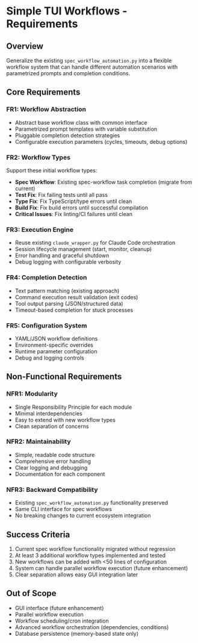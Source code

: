 # Simple TUI Workflows - Requirements

## Overview
Generalize the existing `spec_workflow_automation.py` into a flexible workflow system that can handle different automation scenarios with parametrized prompts and completion conditions.

## Core Requirements

### FR1: Workflow Abstraction
- Abstract base workflow class with common interface
- Parametrized prompt templates with variable substitution
- Pluggable completion detection strategies
- Configurable execution parameters (cycles, timeouts, debug options)

### FR2: Workflow Types
Support these initial workflow types:
- **Spec Workflow**: Existing spec-workflow task completion (migrate from current)
- **Test Fix**: Fix failing tests until all pass
- **Type Fix**: Fix TypeScript/type errors until clean
- **Build Fix**: Fix build errors until successful compilation
- **Critical Issues**: Fix linting/CI failures until clean

### FR3: Execution Engine
- Reuse existing `claude_wrapper.py` for Claude Code orchestration
- Session lifecycle management (start, monitor, cleanup)
- Error handling and graceful shutdown
- Debug logging with configurable verbosity

### FR4: Completion Detection
- Text pattern matching (existing approach)
- Command execution result validation (exit codes)
- Tool output parsing (JSON/structured data)
- Timeout-based completion for stuck processes

### FR5: Configuration System
- YAML/JSON workflow definitions
- Environment-specific overrides
- Runtime parameter configuration
- Debug and logging controls

## Non-Functional Requirements

### NFR1: Modularity
- Single Responsibility Principle for each module
- Minimal interdependencies
- Easy to extend with new workflow types
- Clean separation of concerns

### NFR2: Maintainability
- Simple, readable code structure
- Comprehensive error handling
- Clear logging and debugging
- Documentation for each component

### NFR3: Backward Compatibility
- Existing `spec_workflow_automation.py` functionality preserved
- Same CLI interface for spec workflows
- No breaking changes to current ecosystem integration

## Success Criteria
1. Current spec workflow functionality migrated without regression
2. At least 3 additional workflow types implemented and tested
3. New workflows can be added with <50 lines of configuration
4. System can handle parallel workflow execution (future enhancement)
5. Clear separation allows easy GUI integration later

## Out of Scope
- GUI interface (future enhancement)
- Parallel workflow execution
- Workflow scheduling/cron integration
- Advanced workflow orchestration (dependencies, conditions)
- Database persistence (memory-based state only)